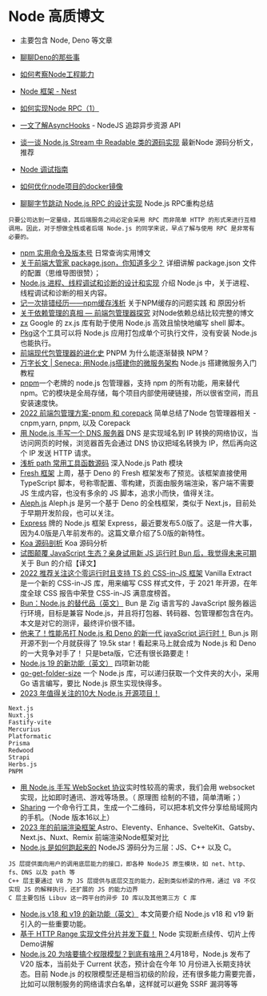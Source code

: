 # Node 高质博文
* 主要包含 Node, Deno 等文章

* [聊聊Deno的那些事](https://mp.weixin.qq.com/s/6tXZYQ8SBvIrhhsZEKVZqQ)
* [如何考察Node工程能力](https://juejin.cn/post/6959477438757896205)
* [Node 框架 - Nest](https://docs.nestjs.cn/8/introduction)
* [如何实现Node RPC（1）](https://developer.aliyun.com/article/712448)
* [一文了解AsyncHooks](https://mp.weixin.qq.com/s/08AVmJLMdMNm4yNWQwk-DA) - NodeJS 追踪异步资源 API
* [谈一谈 Node.js Stream 中 Readable 类的源码实现](https://mp.weixin.qq.com/s/sD6Pi3hS9H5XysmG5cRDhw) 最新Node 源码分析文， 推荐
* [Node 调试指南](https://www.bookstack.cn/read/node-in-debugging/README.md)
* [如何优化node项目的docker镜像](https://juejin.cn/post/6991689670027542564)
* [聊聊字节跳动 Node.js RPC 的设计实现](https://mp.weixin.qq.com/s/Ky6SoWJv85orqYioihTRqg) Node.js RPC重构总结
```
只要公司达到一定量级，其后端服务之间必定会采用 RPC 而非简单 HTTP 的形式来进行互相调用。因此，对于想做全栈或者后端 Node.js 的同学来说，早点了解与使用 RPC 是非常有必要的。
```
* [npm 实用命令及版本号](https://www.yuque.com/docs/share/ca61dff6-146e-4398-80d7-4b8a1c5226ea?#gLFu2) 日常查询实用博文
* [关于前端大管家 package.json，你知道多少？](https://juejin.cn/post/7023539063424548872) 详细讲解 package.json 文件的配置（思维导图很赞）；
* [Node.js 进程、线程调试和诊断的设计和实现](https://mp.weixin.qq.com/s/bv-ZpzGWVRj1spBTj-uG2Q) 介绍 Node.js 中，关于进程、线程调试和诊断的相关内容。
* [记一次排错经历——npm缓存浅析](https://juejin.cn/post/6844903785018425351) 关于NPM缓存的问题实践 和 原因分析
* [关于依赖管理的真相 — 前端包管理器探究](https://mp.weixin.qq.com/s/t6RZAKb6mXTfXl7XbpZ_vw) 对Node依赖总结比较完整的博文
* [zx](https://github.com/google/zx) Google 的 zx.js 库有助于使用 Node.js 高效且愉快地编写 shell 脚本。
* [Pkg](https://github.com/vercel/pkg)这个工具可以将 Node.js 应用打包成单个可执行文件，没有安装 Node.js 也能执行。
* [前端现代包管理器的进化史](https://mp.weixin.qq.com/s/8C9L_z64NUI9kWan64-qAg) PNPM 为什么能逐渐替换 NPM？
* [万字长文 | Seneca: 用Node.js搭建你的微服务架构](https://zhuanlan.zhihu.com/p/361134769) Node.js 搭建微服务入门教程
* [pnpm](https://pnpm.io/zh/)一个老牌的 node.js 包管理器，支持 npm 的所有功能，用来替代 npm。它的模块是全局存储，每个项目内部使用硬链接，所以很省空间，而且安装速度快。
* [2022 前端包管理方案-pnpm 和 corepack](https://juejin.cn/post/7060448346107805732) 简单总结了Node 包管理器相关 - cnpm,yarn, pnpm, 以及 Corepack
* [用 Node.js 手写一个 DNS 服务器](https://mp.weixin.qq.com/s/Gl94ISY5N4BYyYmVT9-QFQ) DNS 是实现域名到 IP 转换的网络协议，当访问网页的时候，浏览器首先会通过 DNS 协议把域名转换为 IP，然后再向这个 IP 发送 HTTP 请求。
* [浅析 path 常用工具函数源码](https://mp.weixin.qq.com/s/mbQC-NVlHg-7QW1c8T8xbA) 深入Node.js Path 模块
* [Fresh 框架](https://fresh.deno.dev/) 上周，基于 Deno 的 Fresh 框架发布了预览。该框架直接使用 TypeScript 脚本，号称零配置、零构建，页面由服务端渲染，客户端不需要 JS 生成内容，也没有多余的 JS 脚本，追求小而快，值得关注。
* [Aleph.js](https://alephjs.org/) Aleph.js 是另一个基于 Deno 的全栈框架，类似于 Next.js，目前处于早期开发阶段，也可以关注。
* [Express](https://expressjs.com/) 牌的 Node.js 框架 Express，最近要发布5.0版了。这是一件大事，因为4.0版是八年前发布的。这篇文章介绍了5.0版的新特性。
* [Koa 源码剖析](https://mp.weixin.qq.com/s?__biz=Mzg5NzcxMDY5Nw==&mid=2247488772&idx=1&sn=4dc98818b7ff92654700def21504b088&chksm=c06cfa02f71b7314424f567947b189735c005a846c796a6b14fda105bdbda908105cbfcf544b&token=903578161&lang=zh_CN#rd) Koa 源码分析
* [试图颠覆 JavaScript 生态？亲身试用新 JS 运行时 Bun 后，我觉得未来可期](https://mp.weixin.qq.com/s/Nd8_MSXOHPUM2GyvvpQfhg) 关于 Bun 的介绍【译文】
* [2022 推荐关注这个零运行时且支持 TS 的 CSS-in-JS 框架](https://mp.weixin.qq.com/s/OpCQJaSbzqWEykAh_qGJfQ) Vanilla Extract  是一个新的 CSS-in-JS 库，用来编写 CSS 样式文件，于 2021 年开源，在年度全球 CSS 报告中荣登 CSS-in-JS 满意度榜首。
* [Bun：Node.js 的替代品（英文）](https://semaphoreci.com/blog/javascript-bun#what-is-bun) Bun 是 Zig 语言写的 JavaScript 服务器运行环境，目标是兼容 Node.js，并且将打包器、转码器、包管理都包含在内。本文是对它的测评，最终评价很不错。
* [他来了！性能吊打 Node.js 和 Deno 的新一代 javaScript 运行时！](https://mp.weixin.qq.com/s/mdBKAMqJ44xEg-QepNCQ4w) Bun.js 刚开源不到一个月就获得了 19.5k star！看起来马上就会成为 Node.js 和 Deno 的一大竞争对手了！ 只是beta版，它还有很长路要走！
* [Node.js 19 的新功能（英文）](https://blog.appsignal.com/2022/11/15/nodejs-19-release-whats-new.html) 四项新功能
* [go-get-folder-size](https://github.com/markthree/go-get-folder-size) 一个 Node.js 库，可以递归获取一个文件夹的大小，采用 Go 语言编写，要比 Node.js 原生实现快得多。
* [2023 年值得关注的10大 Node.js 开源项目！](https://mp.weixin.qq.com/s?__biz=MzU2MTIyNDUwMA==&mid=2247512141&idx=2&sn=b06bddcffd6271063e25f77ad6f2b838&chksm=fc7efe16cb097700379c4c2a781a78eb8d5cb90e6440c2755a81f5bb6a1f3e3671e6e4cb47bf#rd)
```
Next.js
Nuxt.js
Fastify-vite
Mercurius
Platformatic
Prisma
Redwood
Strapi
Herbs.js
PNPM
```
* [用 Node.js 手写 WebSocket 协议](https://mp.weixin.qq.com/s/S0GxZZ-vhZfV6YT5Du827Q)实时性较高的需求，我们会用 websocket 实现，比如即时通讯、游戏等场景。（ 原理图 绘制的不错，简单清晰；）
* [Sharing](https://github.com/parvardegr/sharing) 一个命令行工具，生成一个二维码，可以把本机文件分享给局域网内的手机。（Node 版本16以上）
* [2023 年的前端渲染框架 ](https://mp.weixin.qq.com/s/9o_9Bmq9oxuzeQ7HdQ_CiQ) Astro、Eleventy、Enhance、SvelteKit、Gatsby、Next.js、Nuxt、Remix 前端渲染Node框架对比
* [Node.js 是如何跑起来的](https://mp.weixin.qq.com/s/_1YdX2wavRJhy2aOCsHP4w) NodeJS 源码分为三层：JS、C++ 以及 C。
```
JS 层提供面向用户的调用底层能力的接口，即各种 NodeJS 原生模块，如 net、http、fs、DNS 以及 path 等
C++ 层主要通过 V8 为 JS 层提供与底层交互的能力，起到类似桥梁的作用，通过 V8 不仅实现 JS 的解释执行，还扩展的 JS 的能力边界
C 层主要包括 Libuv 这一跨平台的异步 IO 库以及其他第三方 C 库
```
* [Node.js v18 和 v19 的新功能（英文）](https://blog.logrocket.com/exploring-competitive-features-node-js-v18-v19/) 本文简要介绍 Node.js v18 和 v19 新引入的一些重要功能。
* [基于 HTTP Range 实现文件分片并发下载！](https://mp.weixin.qq.com/s/J55UtidL_WI0zSJM1C7kXQ) Node 实现断点续传、切片上传 Demo讲解
* [Node.js 20 为啥要搞个权限模型？到底有啥用？](https://mp.weixin.qq.com/s/LrNYU6L-wfEYXZfB8uzjyg)4月18号，Node.js 发布了 V20 版本，当前处于 Current 状态，预计会在今年 10 月份进入长期支持状态。目前 Node.js 的权限模型还是相当初级的阶段，还有很多能力需要完善，比如可以限制服务的网络请求白名单，这样就可以避免 SSRF 漏洞等等